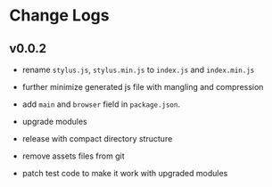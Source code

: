 # Change Logs

## v0.0.2

 - rename `stylus.js`, `stylus.min.js` to `index.js` and `index.min.js`
 - further minimize generated js file with mangling and compression
 - add `main` and `browser` field in `package.json`.

 - upgrade modules
 - release with compact directory structure
 - remove assets files from git
 - patch test code to make it work with upgraded modules
